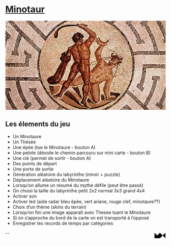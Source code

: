 # [Minotaur](https://maxime-hanicotte.github.io/Minautor/)

<img src="./img/minotaur.jpg" alt="minotaur">

## Les élements du jeu
* Un Minotaure
* Un Thésée
* Une épée (tue le Minotaure - bouton A)
* Une pelote (dévoile le chemin parcouru sur mini carte - bouton B)
* Une clé (permet de sortir - bouton A)
* Des points de départ
* Une porte de sortie
* Génération aléatoire du labyrinthe (miroir + puzzle)
* Déplacement aléatoire du Minotaure
* Lorsqu’on allume un résumé du mythe défile (peut être passé)
* On choisi la taille du labyrinthe petit 2x2 normal 3x3 grand 4x4
* Activer son
* Activer led (aide radar bleu épée, vert ariane, rouge clef, minotaure??)
* Choix d’un thème (skins du terrain)
* Lorsqu’on fini une image apparaît avec Thesee tuant le Minotaure
* Si on s’approche du bord de la carte on est transporté à l’opposé
* Enregistrer les records de temps par catégories

<a href="https://maxime-hanicotte.github.io"><img src="./img/mx-logo.png" width="36" alt="MX" align="right"></a>

--
